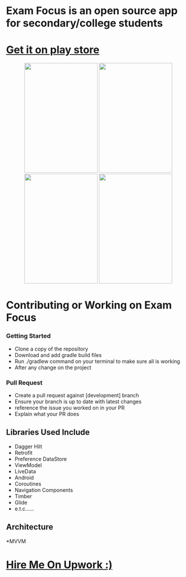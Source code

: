 # Exam Focus is an open source app for secondary/college students

<h1><a href="https://play.google.com/store/apps/details?id=com.bayoku.examfocus&hl=en_US&gl">Get it on play store</a></h1>

<p align="center">
  <img src="https://user-images.githubusercontent.com/35488181/160234647-d8070307-e5bb-4eed-98f8-baa4116f8a5a.png" width="200" height="300">
<img src="https://user-images.githubusercontent.com/35488181/160234651-e3973ffa-915b-4495-952c-1e96010973d5.png" width="200" height="300">
<img src="https://user-images.githubusercontent.com/35488181/160234657-f111eb02-a157-487c-b217-dda95160c031.png" width="200" height="300">
  <img src="https://user-images.githubusercontent.com/35488181/160234663-d129c99f-b2dd-47ec-b8c5-b27300761e84.png" width="200" height="300">
</p>

# Contributing or Working on Exam Focus

### Getting Started
* Clone a copy of the repository
* Download and add gradle build files
* Run ./gradlew command on your terminal to make sure all is working
* After any change on the project

### Pull Request
* Create a pull request against [development] branch
* Ensure your branch is up to date with latest changes
* reference the issue you worked on in your PR
* Explain what your PR does

## Libraries Used Include
* Dagger Hilt
* Retrofit
* Preference DataStore
* ViewModel
* LiveData
* Android
* Coroutines
* Navigation Components
* Timber
* Glide
* e.t.c......

## Architecture
*MVVM


<h1><a href="https://www.upwork.com/freelancers/~01bec4c94711ab5926">Hire Me On Upwork :)</a></h1>
